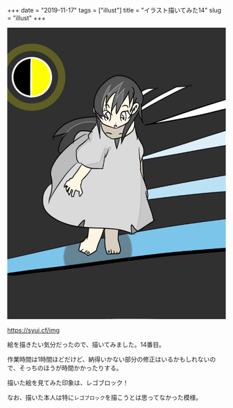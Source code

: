 +++
date = "2019-11-17"
tags = ["illust"]
title = "イラスト描いてみた14"
slug = "illust"
+++

<a href="/img/yui_14.png"><img src="/img/yui_14.png"/></a>

https://syui.cf/img

絵を描きたい気分だったので、描いてみました。14番目。

作業時間は1時間ほどだけど、納得いかない部分の修正はいるかもしれないので、そっちのほうが時間かかったりする。

描いた絵を見てみた印象は、レゴブロック！

なお、描いた本人は特に`レゴブロック`を描こうとは思ってなかった模様。


